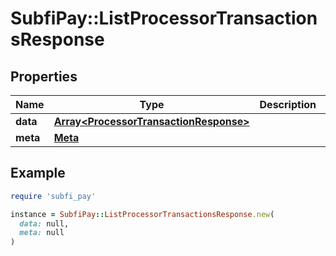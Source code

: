 # SubfiPay::ListProcessorTransactionsResponse

## Properties

| Name | Type | Description | Notes |
| ---- | ---- | ----------- | ----- |
| **data** | [**Array&lt;ProcessorTransactionResponse&gt;**](ProcessorTransactionResponse.md) |  | [optional] |
| **meta** | [**Meta**](Meta.md) |  | [optional] |

## Example

```ruby
require 'subfi_pay'

instance = SubfiPay::ListProcessorTransactionsResponse.new(
  data: null,
  meta: null
)
```

